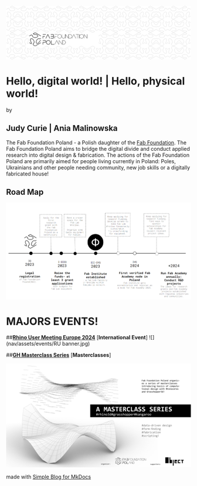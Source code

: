 

![](./assets/ffp-background.jpg)


# Hello, digital world! | Hello, physical world!
by
## **Judy Curie | Ania Malinowska**


The Fab Foundation Poland - a Polish daughter of the [Fab Foundation](https://fabfoundation.org/). The Fab Foundation Poland aims to bridge the digital divide and conduct applied research into digital design & fabrication. The actions of the Fab Foundation Poland are primarily aimed for people living currently in Poland: Poles, Ukrainians and other people needing community, new job skills or a digitally fabricated house!

## **Road Map**

![](./assets/ffp-roadmap2023.png)


# MAJORS EVENTS!

##[**Rhino User Meeting Europe 2024**](./rhinousermeeting2024.md) [**International Event**]
![](nav/assets/events/RU banner.jpg)

##[**GH Masterclass Series**](./ghmasterclass.md) [**Masterclasses**]



![](nav/assets/events/GH_Masterclass.jpg)


made with [Simple Blog for MkDocs](https://github.com/FernandoCelmer/mkdocs-simple-blog)
